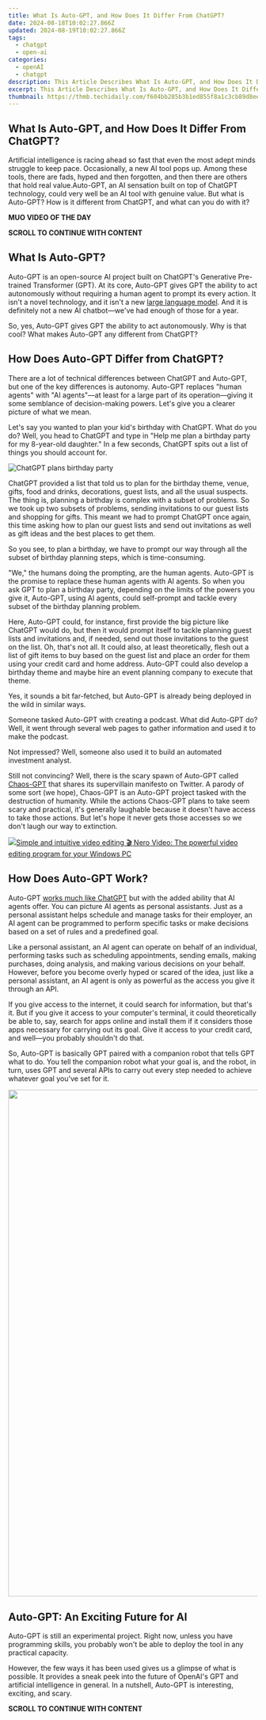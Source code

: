 ```yaml
---
title: What Is Auto-GPT, and How Does It Differ From ChatGPT?
date: 2024-08-18T10:02:27.866Z
updated: 2024-08-19T10:02:27.866Z
tags:
  - chatgpt
  - open-ai
categories:
  - openAI
  - chatgpt
description: This Article Describes What Is Auto-GPT, and How Does It Differ From ChatGPT?
excerpt: This Article Describes What Is Auto-GPT, and How Does It Differ From ChatGPT?
thumbnail: https://thmb.techidaily.com/f604bb285b3b1ed855f8a1c3cb89d8ee4bdb35648e96e12c93c90dd39a83f971.jpg
---
```


## What Is Auto-GPT, and How Does It Differ From ChatGPT?

Artificial intelligence is racing ahead so fast that even the most adept minds struggle to keep pace. Occasionally, a new AI tool pops up. Among these tools, there are fads, hyped and then forgotten, and then there are others that hold real value.Auto-GPT, an AI sensation built on top of ChatGPT technology, could very well be an AI tool with genuine value. But what is Auto-GPT? How is it different from ChatGPT, and what can you do with it?

**MUO VIDEO OF THE DAY**

**SCROLL TO CONTINUE WITH CONTENT**

## What Is Auto-GPT?

 Auto-GPT is an open-source AI project built on ChatGPT's Generative Pre-trained Transformer (GPT). At its core, Auto-GPT gives GPT the ability to act autonomously without requiring a human agent to prompt its every action. It isn't a novel technology, and it isn't a new [large language model](https://www.makeuseof.com/what-are-large-langauge-models-how-do-they-work/). And it is definitely not a new AI chatbot—we've had enough of those for a year.

 So, yes, Auto-GPT gives GPT the ability to act autonomously. Why is that cool? What makes Auto-GPT any different from ChatGPT?

## How Does Auto-GPT Differ from ChatGPT?

 There are a lot of technical differences between ChatGPT and Auto-GPT, but one of the key differences is autonomy. Auto-GPT replaces "human agents" with "AI agents"—at least for a large part of its operation—giving it some semblance of decision-making powers. Let's give you a clearer picture of what we mean.

 Let's say you wanted to plan your kid's birthday with ChatGPT. What do you do? Well, you head to ChatGPT and type in "Help me plan a birthday party for my 8-year-old daughter." In a few seconds, ChatGPT spits out a list of things you should account for.

![ChatGPT plans birthday party](https://static1.makeuseofimages.com/wordpress/wp-content/uploads/2023/04/chatgpt-plans-birthday-party.jpg)

 ChatGPT provided a list that told us to plan for the birthday theme, venue, gifts, food and drinks, decorations, guest lists, and all the usual suspects. The thing is, planning a birthday is complex with a subset of problems. So we took up two subsets of problems, sending invitations to our guest lists and shopping for gifts. This meant we had to prompt ChatGPT once again, this time asking how to plan our guest lists and send out invitations as well as gift ideas and the best places to get them.

 So you see, to plan a birthday, we have to prompt our way through all the subset of birthday planning steps, which is time-consuming.

 "We," the humans doing the prompting, are the human agents. Auto-GPT is the promise to replace these human agents with AI agents. So when you ask GPT to plan a birthday party, depending on the limits of the powers you give it, Auto-GPT, using AI agents, could self-prompt and tackle every subset of the birthday planning problem.

 Here, Auto-GPT could, for instance, first provide the big picture like ChatGPT would do, but then it would prompt itself to tackle planning guest lists and invitations and, if needed, send out those invitations to the guest on the list. Oh, that's not all. It could also, at least theoretically, flesh out a list of gift items to buy based on the guest list and place an order for them using your credit card and home address. Auto-GPT could also develop a birthday theme and maybe hire an event planning company to execute that theme.

 Yes, it sounds a bit far-fetched, but Auto-GPT is already being deployed in the wild in similar ways.

 Someone tasked Auto-GPT with creating a podcast. What did Auto-GPT do? Well, it went through several web pages to gather information and used it to make the podcast.

 Not impressed? Well, someone also used it to build an automated investment analyst.

 Still not convincing? Well, there is the scary spawn of Auto-GPT called [Chaos-GPT](http://twitter.com/chaos%5Fgpt) that shares its supervillain manifesto on Twitter. A parody of some sort (we hope), Chaos-GPT is an Auto-GPT project tasked with the destruction of humanity. While the actions Chaos-GPT plans to take seem scary and practical, it's generally laughable because it doesn't have access to take those actions. But let's hope it never gets those accesses so we don't laugh our way to extinction.

<!-- affiliate ads begin -->
<a href="https://store.nero.com/order/checkout.php?PRODS=42296685&QTY=1&AFFILIATE=108875&CART=1"><img src="http://cdnwww.nero.com/nero-com-wAssets/img/banners/2022/video-pp/ScreenshotSlider/Nero-Video-Advanced-editing.JPG" border="0">Simple and intuitive video editing
🎬 Nero Video:
The powerful video editing program for your Windows PC</a>
<!-- affiliate ads end -->
## How Does Auto-GPT Work?

 Auto-GPT [works much like ChatGPT](https://www.makeuseof.com/how-does-chatgpt-work/) but with the added ability that AI agents offer. You can picture AI agents as personal assistants. Just as a personal assistant helps schedule and manage tasks for their employer, an AI agent can be programmed to perform specific tasks or make decisions based on a set of rules and a predefined goal.

 Like a personal assistant, an AI agent can operate on behalf of an individual, performing tasks such as scheduling appointments, sending emails, making purchases, doing analysis, and making various decisions on your behalf. However, before you become overly hyped or scared of the idea, just like a personal assistant, an AI agent is only as powerful as the access you give it through an API.

 If you give access to the internet, it could search for information, but that's it. But if you give it access to your computer's terminal, it could theoretically be able to, say, search for apps online and install them if it considers those apps necessary for carrying out its goal. Give it access to your credit card, and well—you probably shouldn't do that.

 So, Auto-GPT is basically GPT paired with a companion robot that tells GPT what to do. You tell the companion robot what your goal is, and the robot, in turn, uses GPT and several APIs to carry out every step needed to achieve whatever goal you've set for it.

<!-- affiliate ads begin -->
<a href="https://ephamedtechinc.pxf.io/c/5597632/2095385/26400" target="_top" id="2095385"><img src="//a.impactradius-go.com/display-ad/26400-2095385" border="0" alt="" width="1024" height="1024"/></a><img height="0" width="0" src="https://imp.pxf.io/i/5597632/2095385/26400" style="position:absolute;visibility:hidden;" border="0" />
<!-- affiliate ads end -->
## Auto-GPT: An Exciting Future for AI

 Auto-GPT is still an experimental project. Right now, unless you have programming skills, you probably won't be able to deploy the tool in any practical capacity.

 However, the few ways it has been used gives us a glimpse of what is possible. It provides a sneak peek into the future of OpenAI's GPT and artificial intelligence in general. In a nutshell, Auto-GPT is interesting, exciting, and scary.

**SCROLL TO CONTINUE WITH CONTENT**


<ins class="adsbygoogle"
     style="display:block"
     data-ad-format="autorelaxed"
     data-ad-client="ca-pub-7571918770474297"
     data-ad-slot="1223367746"></ins>



<ins class="adsbygoogle"
     style="display:block"
     data-ad-client="ca-pub-7571918770474297"
     data-ad-slot="8358498916"
     data-ad-format="auto"
     data-full-width-responsive="true"></ins>


